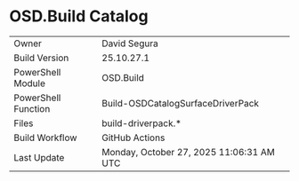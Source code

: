 ﻿# OSD.Build Catalog

| | |
|-|-|
| Owner | David Segura |
| Build Version | 25.10.27.1 |
| PowerShell Module | OSD.Build |
| PowerShell Function | Build-OSDCatalogSurfaceDriverPack |
| Files | build-driverpack.* |
| Build Workflow | GitHub Actions |
| Last Update | Monday, October 27, 2025 11:06:31 AM UTC |
